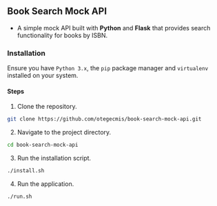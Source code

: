 ## Book Search Mock API

- A simple mock API built with **Python** and **Flask** that provides search functionality for books by ISBN.

### Installation

Ensure you have `Python 3.x`, the `pip` package manager and `virtualenv` installed on your system.

#### Steps

1. Clone the repository.

```sh
git clone https://github.com/otegecmis/book-search-mock-api.git
```

2. Navigate to the project directory.

```sh
cd book-search-mock-api
```

3. Run the installation script.

```sh
./install.sh
```

4. Run the application.

```sh
./run.sh
```
